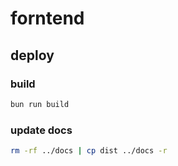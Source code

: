 # forntend

## deploy

### build

```zsh
bun run build
```

### update docs

```zsh
rm -rf ../docs | cp dist ../docs -r
```
